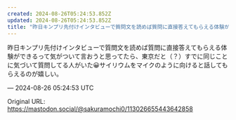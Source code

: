 ```yaml
---
created: 2024-08-26T05:24:53.852Z
updated: 2024-08-26T05:24:53.852Z
title: "昨日キンプリ先付けインタビューで質問文を読めば質問に直接答えてもらえる体験ができ[...]"
---
```


<p>昨日キンプリ先付けインタビューで質問文を読めば質問に直接答えてもらえる体験ができるって気がついて言おうと思ってたら、東京だと（？）すでに同じことに気づいて質問してる人がいた😀サイリウムをマイクのように向けると話してもらえるのが嬉しい。</p>

&mdash; 2024-08-26 05:24:53 UTC

Original URL: https://mastodon.social/@sakuramochi0/113026655443642858
